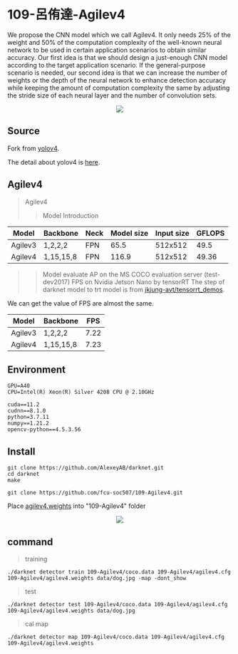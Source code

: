 # 109-呂侑達-Agilev4
We propose the CNN model which we call Agilev4. It only needs 25% of the weight and 50% of the computation complexity of the well-known neural network to be used in certain application scenarios to obtain similar accuracy. Our first idea is that we should design a just-enough CNN model according to the target application scenario. If the general-purpose scenario is needed, our second idea is that we can increase the number of weights or the depth of the neural network to enhance detection accuracy while keeping the amount of computation complexity the same by adjusting the stride size of each neural layer and the number of convolution sets. 

<div align=center><img src="https://user-images.githubusercontent.com/50125053/133029547-4ee5decd-162d-450d-8cc6-ca57cac1e9f3.png"></div>

## Source
Fork from [yolov4](https://github.com/AlexeyAB/darknet).

The detail about yolov4 is [here](https://github.com/AlexeyAB/darknet/wiki).

## Agilev4
> Agilev4
>> Model Introduction

Model         | Backbone  | Neck | Model size | Input size | GFLOPS
--------------|-----------|------|------------|------------|-------
Agilev3       | 1,2,2,2   |  FPN |    65.5    | 512x512    | 49.5
Agilev4       | 1,15,15,8 |  FPN |  116.9     | 512x512    | 49.36

>> Model evaluate AP on the MS COCO evaluation server (test-dev2017)
>> FPS on Nvidia Jetson Nano by tensorRT
The step of darknet model to trt model is from [jkjung-avt/tensorrt_demos](https://github.com/jkjung-avt/tensorrt_demos).

We can get the value of FPS are almost the same.

Model         | Backbone | FPS
--------------|------------|-----
Agilev3       | 1,2,2,2    |7.22
Agilev4       | 1,15,15,8  |7.23

## Environment
```
GPU=A40
CPU=Intel(R) Xeon(R) Silver 4208 CPU @ 2.10GHz

cuda==11.2
cudnn==8.1.0
python=3.7.11
numpy==1.21.2
opencv-python==4.5.3.56
```

## Install
```python=
git clone https://github.com/AlexeyAB/darknet.git
cd darknet
make

git clone https://github.com/fcu-soc507/109-Agilev4.git
```
Place [agilev4.weights](https://drive.google.com/file/d/1rjc-SiBnINQKSdr47IK99MeC4Csmqu8I/view?usp=sharing) into "109-Agilev4" folder

<div align=center><img src="https://user-images.githubusercontent.com/50125053/133028759-5532a462-aff5-45d3-a8d1-d5fc4b80f2bc.png"></div>

## command
> training 
```python=
./darknet detector train 109-Agilev4/coco.data 109-Agilev4/agilev4.cfg 109-Agilev4/agilev4.weights data/dog.jpg -map -dont_show
```

> test
```python=
./darknet detector test 109-Agilev4/coco.data 109-Agilev4/agilev4.cfg 109-Agilev4/agilev4.weights data/dog.jpg
```

> cal map
```python=
./darknet detector map 109-Agilev4/coco.data 109-Agilev4/agilev4.cfg 109-Agilev4/agilev4.weights 
```
